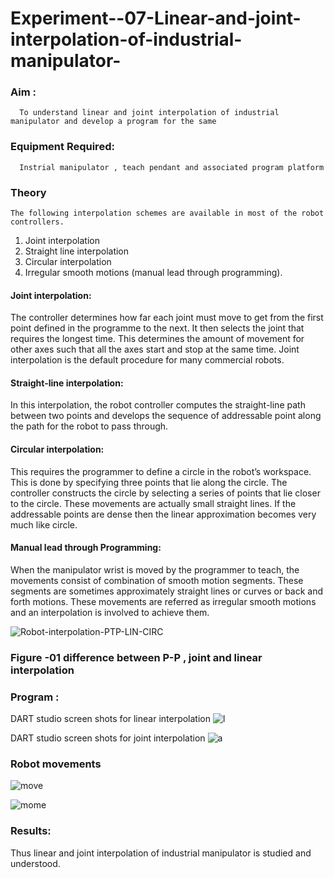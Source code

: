 # Experiment--07-Linear-and-joint-interpolation-of-industrial-manipulator-

### Aim :
      To understand linear and joint interpolation of industrial manipulator and develop a program for the same 
      
### Equipment Required: 
      Instrial manipulator , teach pendant and associated program platform 
      
### Theory 
    The following interpolation schemes are available in most of the robot controllers.
1. Joint interpolation
2. Straight line interpolation
3. Circular interpolation
4. Irregular smooth motions (manual lead through programming).
#### Joint interpolation: 
The controller determines how far each joint must move to get from the first point defined in the programme to the next. It then selects the joint that
requires the longest time. This determines the amount of movement for other axes such that all the axes start and stop at the same time. Joint interpolation is the default procedure for many commercial robots.

#### Straight-line interpolation: 
In this interpolation, the robot controller computes the straight-line path between two points and develops the sequence of addressable point along the path for the robot to pass through.

#### Circular interpolation: 
This requires the programmer to define a circle in the
robot’s workspace. This is done by specifying three points that lie along the circle. The controller constructs the circle by selecting a series of points that lie closer to the circle. These movements are actually small straight lines. If the addressable points are dense then the linear approximation becomes very much like circle.


#### Manual lead through Programming: 
When the manipulator wrist is moved by the programmer to teach, the movements consist of combination of smooth motion segments. These segments are sometimes approximately straight lines or curves or back and forth motions. These movements are referred as irregular smooth motions and an interpolation is involved to achieve them.




![Robot-interpolation-PTP-LIN-CIRC](https://user-images.githubusercontent.com/36288975/201615171-d0886aaa-8220-4b0c-8a1d-3d8a5c69c76a.png)

### Figure -01 difference between P-P , joint and linear interpolation 


### Program : 
DART studio screen shots for linear interpolation 
![l](https://github.com/Dhinesh2301/Experiment--07-Linear-and-joint-interpolation-of-industrial-manipulator-/assets/151379545/b622acef-61cf-4d0e-9bdc-cf4e3e7540dd)










DART studio screen shots for joint interpolation 
![a](https://github.com/Dhinesh2301/Experiment--07-Linear-and-joint-interpolation-of-industrial-manipulator-/assets/151379545/bcf962fc-8628-4072-bb91-a22795190983)








### Robot movements 
![move](https://github.com/Dhinesh2301/Experiment--07-Linear-and-joint-interpolation-of-industrial-manipulator-/assets/151379545/eb4f868a-0794-47a8-9c71-f331cb87077b)

![mome](https://github.com/Dhinesh2301/Experiment--07-Linear-and-joint-interpolation-of-industrial-manipulator-/assets/151379545/0dd86846-6573-491d-bf4c-e54e5ec28506)













### Results:  
Thus linear and joint interpolation of industrial manipulator is studied and understood.
